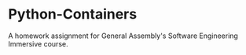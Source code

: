 # Python-Containers

A homework assignment for General Assembly's Software Engineering Immersive course.
